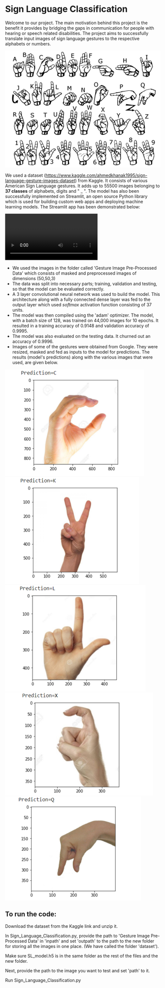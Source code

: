 # Sign Language Classification
Welcome to our project. The main motivation behind this project is the benefit it provides by bridging the gaps in communication for people with hearing or speech related disabilities. The project aims to successfully translate input images of sign language gestures to the respective alphabets or numbers.

![American Sign Language](/outputs/asl.png)

We used a dataset (https://www.kaggle.com/ahmedkhanak1995/sign-language-gesture-images-dataset) from Kaggle. It consists of various American Sign Language gestures. It adds up to 55500 images belonging to **37 classes** of alphabets, digits and " _ ".
The model has also been successfully implemented on Streamlit, an open source Python library which is used for building custom web apps and deploying machine learning models. The Streamlit app has been demonstrated below:

![American Sign Language App Demo](/outputs/ASL_app_demo.mp4)

- We used the images in the folder called 'Gesture Image Pre-Processed Data' which consists of masked and preprocessed images of dimensions (50,50,3)
- The data was split into necessary parts; training, validation and testing, so that the model can be evaluated correctly.
- A 3 layer convolutional neural network was used to build the model. This architecture along with a fully connected dense layer was fed to the output layer which used *softmax* activation function consisting of 37 units.
- The model was then compiled using the 'adam' optimizer. The model, with a batch size of 128, was trained on 44,000 images for 10 epochs. It resulted in a training accuracy of 0.9148 and validation accuracy of 0.9995.
- The model was also evaluated on the testing data. It churned out an accuracy of 0.9996.
- Images of some of the gestures were obtained from Google. They were resized, masked and fed as inputs to the model for predictions. The results (model's predictions) along with the various images that were used, are given below.


![output 1](/outputs/1.png)
![output 2](/outputs/2.png)
![output 2](/outputs/3.png)
![output 2](/outputs/4.png)
![output 2](/outputs/5.png)

## To run the code:
Download the dataset from the Kaggle link and unzip it.

In Sign_Language_Classification.py, provide the path to 'Gesture Image Pre-Processed Data' in 'inpath' and set 'outpath' to the path to the new folder for storing all the images in one place. (We have called the folder 'dataset').  

Make sure SL_model.h5 is in the same folder as the rest of the files and the new folder.

Next, provide the path to the image you want to test and set 'path' to it.

Run Sign_Language_Classification.py
